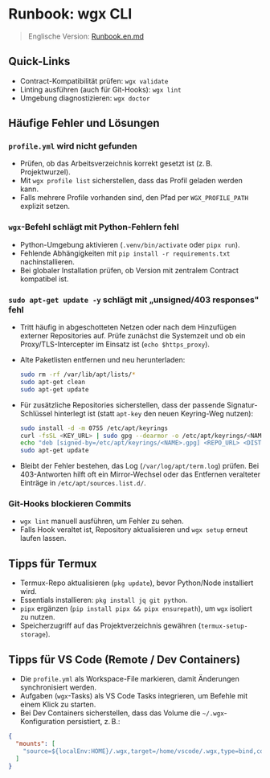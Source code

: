 # Runbook: wgx CLI

> Englische Version: [Runbook.en.md](Runbook.en.md)

## Quick-Links

- Contract-Kompatibilität prüfen: `wgx validate`
- Linting ausführen (auch für Git-Hooks): `wgx lint`
- Umgebung diagnostizieren: `wgx doctor`

## Häufige Fehler und Lösungen

### `profile.yml` wird nicht gefunden

- Prüfen, ob das Arbeitsverzeichnis korrekt gesetzt ist (z. B. Projektwurzel).
- Mit `wgx profile list` sicherstellen, dass das Profil geladen werden kann.
- Falls mehrere Profile vorhanden sind, den Pfad per `WGX_PROFILE_PATH` explizit setzen.

### `wgx`-Befehl schlägt mit Python-Fehlern fehl

- Python-Umgebung aktivieren (`.venv/bin/activate` oder `pipx run`).
- Fehlende Abhängigkeiten mit `pip install -r requirements.txt` nachinstallieren.
- Bei globaler Installation prüfen, ob Version mit zentralem Contract kompatibel ist.

### `sudo apt-get update -y` schlägt mit „unsigned/403 responses" fehl

- Tritt häufig in abgeschotteten Netzen oder nach dem Hinzufügen externer Repositories auf. Prüfe zunächst die Systemzeit und ob ein Proxy/TLS-Intercepter im Einsatz ist (`echo $https_proxy`).
- Alte Paketlisten entfernen und neu herunterladen:

  ```bash
  sudo rm -rf /var/lib/apt/lists/*
  sudo apt-get clean
  sudo apt-get update
  ```

- Für zusätzliche Repositories sicherstellen, dass der passende Signatur-Schlüssel hinterlegt ist (statt `apt-key` den neuen Keyring-Weg nutzen):

  ```bash
  sudo install -d -m 0755 /etc/apt/keyrings
  curl -fsSL <KEY_URL> | sudo gpg --dearmor -o /etc/apt/keyrings/<NAME>.gpg
  echo "deb [signed-by=/etc/apt/keyrings/<NAME>.gpg] <REPO_URL> <DIST> <COMPONENTS>" | sudo tee /etc/apt/sources.list.d/<NAME>.list
  sudo apt-get update
  ```

- Bleibt der Fehler bestehen, das Log (`/var/log/apt/term.log`) prüfen. Bei 403-Antworten hilft oft ein Mirror-Wechsel oder das Entfernen veralteter Einträge in `/etc/apt/sources.list.d/`.

### Git-Hooks blockieren Commits

- `wgx lint` manuell ausführen, um Fehler zu sehen.
- Falls Hook veraltet ist, Repository aktualisieren und `wgx setup` erneut laufen lassen.

## Tipps für Termux

- Termux-Repo aktualisieren (`pkg update`), bevor Python/Node installiert wird.
- Essentials installieren: `pkg install jq git python`.
- `pipx` ergänzen (`pip install pipx && pipx ensurepath`), um `wgx` isoliert zu nutzen.
- Speicherzugriff auf das Projektverzeichnis gewähren (`termux-setup-storage`).

## Tipps für VS Code (Remote / Dev Containers)

- Die `profile.yml` als Workspace-File markieren, damit Änderungen synchronisiert werden.
- Aufgaben (`wgx`-Tasks) als VS Code Tasks integrieren, um Befehle mit einem Klick zu starten.
- Bei Dev Containers sicherstellen, dass das Volume die `~/.wgx`-Konfiguration persistiert, z. B.:

```json
{
  "mounts": [
    "source=${localEnv:HOME}/.wgx,target=/home/vscode/.wgx,type=bind,consistency=cached"
  ]
}
```
